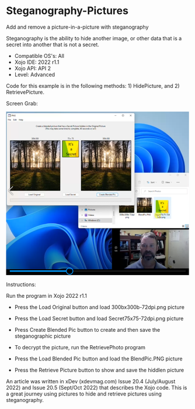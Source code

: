 # Steganography-Pictures
Add and remove a picture-in-a-picture with steganography

Steganography is the ability to hide another image, or other data that is a secret into another that is not a secret. 

- Compatible OS's: All
- Xojo IDE: 2022 r1.1
- Xojo API: API 2
- Level: Advanced

Code for this example is in the following methods: 1) HidePicture, and 2) RetrievePicture.

Screen Grab:

![](https://github.com/eugenedakin/Steganography-Pictures/blob/main/SteganographyArticlePreview.png)

Instructions:

Run the program in Xojo 2022 r1.1
- Press the Load Original button and load 300bx300b-72dpi.png picture
- Press the Load Secret button and load Secret75x75-72dpi.png picture
- Press Create Blended Pic button to create and then save the steganographic picture

- To decrypt the picture, run the RetrievePhoto program 
- Press the Load Blended Pic button and load the BlendPic.PNG picture
- Press the Retrieve Picture button to show and save the hiddlen picture

An article was written in xDev (xdevmag.com) Issue 20.4 (July/August 2022) and Issue 20.5 (Sept/Oct 2022) that describes the Xojo code. This is a great journey using pictures to hide and retrieve pictures using steganography.
